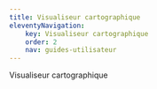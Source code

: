```yaml
---
title: Visualiseur cartographique
eleventyNavigation:
    key: Visualiseur cartographique
    order: 2
    nav: guides-utilisateur
---
```


Visualiseur cartographique
